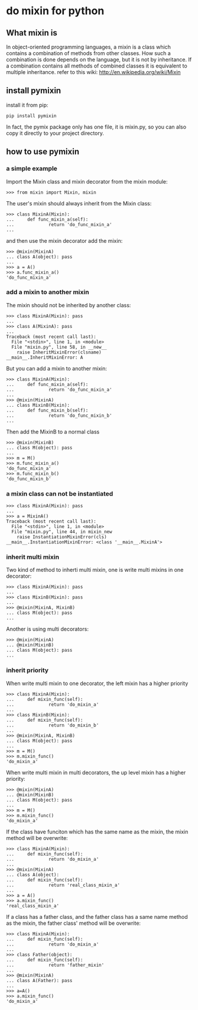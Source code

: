 # do mixin for python

## What mixin is
In object-oriented programming languages, a mixin is a class which contains a combination of methods from other classes. How such a combination is done depends on the language, but it is not by inheritance. If a combination contains all methods of combined classes it is equivalent to multiple inheritance.
refer to this wiki:
http://en.wikipedia.org/wiki/Mixin

## install pymixin

install it from pip:

    pip install pymixin

In fact, the pymix package only has one file, it is mixin.py, so you can also copy it directly to your project directory.

## how to use pymixin

### a simple example

Import the Mixin class and mixin decorator from the mixin module:

    >>> from mixin import Mixin, mixin

The user's mixin should always inherit from the Mixin class:

    >>> class MixinA(Mixin):
    ...     def func_mixin_a(self):
    ...             return 'do_func_mixin_a'
    ...

and then use the mixin decorator add the mixin:

    >>> @mixin(MixinA)
    ... class A(object): pass
    ...
    >>> a = A()
    >>> a.func_mixin_a()
    'do_func_mixin_a'

### add a mixin to another mixin

The mixin should not be inherited by another class:

    >>> class MixinA(Mixin): pass
    ...
    >>> class A(MixinA): pass
    ...
    Traceback (most recent call last):
      File "<stdin>", line 1, in <module>
      File "mixin.py", line 58, in __new__
        raise InheritMixinError(clsname)
    __main__.InheritMixinError: A

But you can add a mixin to another mixin:

    >>> class MixinA(Mixin):
    ...     def func_mixin_a(self):
    ...             return 'do_func_mixin_a'
    ...
    >>> @mixin(MixinA)
    ... class MixinB(Mixin):
    ...     def func_mixin_b(self):
    ...             return 'do_func_mixin_b'
    ...


Then add the MixinB to a normal class

    >>> @mixin(MixinB)
    ... class M(object): pass
    ...
    >>> m = M()
    >>> m.func_mixin_a()
    'do_func_mixin_a'
    >>> m.func_mixin_b()
    'do_func_mixin_b'

### a mixin class can not be instantiated

    >>> class MixinA(Mixin): pass
    ...
    >>> a = MixinA()
    Traceback (most recent call last):
      File "<stdin>", line 1, in <module>
      File "mixin.py", line 44, in mixin_new
        raise InstantiationMixinError(cls)
    __main__.InstantiationMixinError: <class '__main__.MixinA'>

### inherit multi mixin

Two kind of method to inherti multi mixin, one is write multi mixins in one decorator:

    >>> class MixinA(Mixin): pass
    ...
    >>> class MixinB(Mixin): pass
    ...
    >>> @mixin(MixinA, MixinB)
    ... class M(object): pass
    ...

Another is using multi decorators:

    >>> @mixin(MixinA)
    ... @mixin(MixinB)
    ... class M(object): pass
    ...

### inherit priority

When write multi mixin to one decorator, the left mixin has a higher priority

    >>> class MixinA(Mixin):
    ...     def mixin_func(self):
    ...             return 'do_mixin_a'
    ...
    >>> class MixinB(Mixin):
    ...     def mixin_func(self):
    ...             return 'do_mixin_b'
    ...
    >>> @mixin(MixinA, MixinB)
    ... class M(object): pass
    ...
    >>> m = M()
    >>> m.mixin_func()
    'do_mixin_a'

When write multi mixin in multi decorators, the up level mixin has a higher priority:

    >>> @mixin(MixinA)
    ... @mixin(MixinB)
    ... class M(object): pass
    ...
    >>> m = M()
    >>> m.mixin_func()
    'do_mixin_a'

If the class have funciton which has the same name as the mixin, the mixin method will be overwrite:

    >>> class MixinA(Mixin):
    ...     def mixin_func(self):
    ...             return 'do_mixin_a'
    ...
    >>> @mixin(MixinA)
    ... class A(object):
    ...     def mixin_func(self):
    ...             return 'real_class_mixin_a'
    ...
    >>> a = A()
    >>> a.mixin_func()
    'real_class_mixin_a'

If a class has a father class, and the father class has a same name method as the mixin, the father class' method will be overwrite:

    >>> class MixinA(Mixin):
    ...     def mixin_func(self):
    ...             return 'do_mixin_a'
    ...
    >>> class Father(object):
    ...     def mixin_func(self):
    ...             return 'father_mixin'
    ...
    >>> @mixin(MixinA)
    ... class A(Father): pass
    ...
    >>> a=A()
    >>> a.mixin_func()
    'do_mixin_a'

